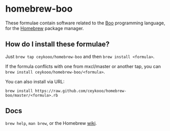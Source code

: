 homebrew-boo
============

These formulae contain software related to the [Boo][] programming language, for the [Homebrew][] package manager.


How do I install these formulae?
--------------------------------
Just `brew tap ceykooo/homebrew-boo` and then `brew install <formula>`.

If the formula conflicts with one from mxcl/master or another tap, you can `brew install ceykooo/homebrew-boo/<formula>`.

You can also install via URL:

```
brew install https://raw.github.com/ceykooo/homebrew-boo/master/<formula>.rb
```

Docs
----
`brew help`, `man brew`, or the Homebrew [wiki][].


[boo]:http://boo.codehaus.com
[homebrew]:http://mxcl.github.com/homebrew/
[wiki]:http://wiki.github.com/mxcl/homebrew
